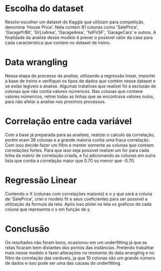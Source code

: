 # Escolha do dataset

Resolvi escolher um dataset do Kaggle que utilizam para competição, denomina 'House Price'. Nela contem 81 colunas como 'SalePrice', 'GarageYrBlt', 'GrLivArea', 'GarageArea', '1stFlrSF', 'GarageCars' e outros. A finalidade da analise desse modelo é prever o possivel valor
da casa para cada caracteristica que contem no dataset de treino.

# Data wrangling

Nessa etapa do processo da analise, utilizando a regressão linear, importei a base de treino e verifiquei os tipos de dados que contém nesse dataset e se estão legiveis a analise. Algumas tratativas que realizei foi a exclusão de colunas que não contia valores númericos.
Nas colunas que conteve valores númericos, retirei todas as linhas que se encontrava valores nulos, para não afetar a analise nos proximos processos.

# Correlação entre cada variável

Com a base já preparada para as analises, realizei o calculo da correlação, porém eram 38 colunas e a grande maioria contia uma fraca correlação. Com isso decide fazer um filtro e manter somente as colunas que contiam correlações fortes. Para que isso seja possivel
realizei um for para cada linha da matriz de correlação criada, e fui adicionando as colunas em outra lista que contia a correlação maior que 0.70 ou menor que -0.70.

# Regressão Linear

Contendo o X (colunas com correlações maiores) e o y que será a coluna de 'SalePrice', criei o modelo fit e seus coeficientes para ser possivel a utilização da formula da reta. Após isso plotei na tela os graficos de cada coluna que representa o x em função de y. 

# Conclusão

Os resultados não foram bons, ocasionou em um underfitting já que as retas ficaram bem distantes dos pontos das instâncias. Pretendo trabalhar mais nesse modelo e fazer alterações no momento do data wrangling e no filtro da correlação das varáiveis, ja que 10 colunas 
são um grande número de dados e isso pode ser uma das causas do underfitting.
